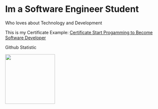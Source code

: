 # Im a Software Engineer Student
Who loves about Technology and Development

This is my Certificate Example:
[Certificate Start Progamming to Become Software Developer](https://www.dicoding.com/dicodingassets/coursecertificate/893a0a5dafffc8338251aaf7735cd502999d0a74/view)

Github Statistic
    <p align="left">
    <a href="https://github.com/kresnaj">
      <img height="160em" src="https://github-readme-stats-eight-theta.vercel.app/api?username=penuliscode&show_icons=true&theme=algolia&include_all_commits=true&count_private=true"/>
    </a>
    </p>
<!--
**kresnaj/kresnaj** is a ✨ _special_ ✨ repository because its `README.md` (this file) appears on your GitHub profile.

Here are some ideas to get you started:

- 🔭 I’m currently working on ...
- 🌱 I’m currently learning ...
- 👯 I’m looking to collaborate on ...
- 🤔 I’m looking for help with ...
- 💬 Ask me about ...
- 📫 How to reach me: ...
- 😄 Pronouns: ...
- ⚡ Fun fact: ...
-->
